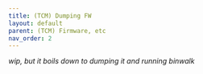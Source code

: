 ```yaml
---
title: (TCM) Dumping FW
layout: default
parent: (TCM) Firmware, etc
nav_order: 2
---
```

*wip, but it boils down to dumping it and running binwalk*